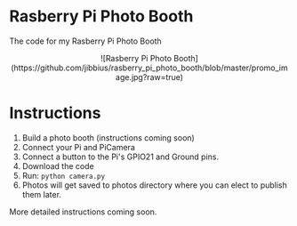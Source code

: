 # Rasberry Pi Photo Booth
The code for my Rasberry Pi Photo Booth

<p align="center">
![Rasberry Pi Photo Booth](https://github.com/jibbius/rasberry_pi_photo_booth/blob/master/promo_image.jpg?raw=true)
</p>

# Instructions
1. Build a photo booth (instructions coming soon)
2. Connect your Pi and PiCamera
3. Connect a button to the Pi's GPIO21 and Ground pins.
4. Download the code
5. Run:
`python camera.py`
5. Photos will get saved to photos directory where you can elect to publish them later.

More detailed instructions coming soon.
